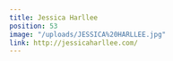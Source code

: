 ```yaml
---
title: Jessica Harllee
position: 53
image: "/uploads/JESSICA%20HARLLEE.jpg"
link: http://jessicaharllee.com/
---
```


